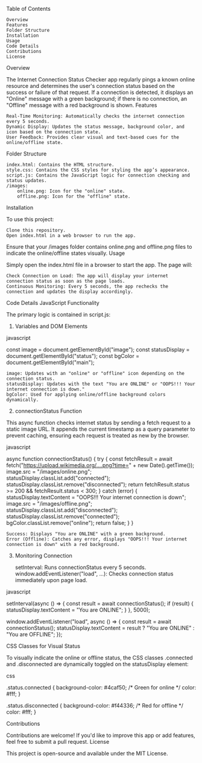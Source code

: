Table of Contents

    Overview
    Features
    Folder Structure
    Installation
    Usage
    Code Details
    Contributions
    License

Overview

The Internet Connection Status Checker app regularly pings a known online resource and determines the user's connection status based on the success or failure of that request. If a connection is detected, it displays an "Online" message with a green background; if there is no connection, an "Offline" message with a red background is shown.
Features

    Real-Time Monitoring: Automatically checks the internet connection every 5 seconds.
    Dynamic Display: Updates the status message, background color, and icon based on the connection state.
    User Feedback: Provides clear visual and text-based cues for the online/offline state.

Folder Structure

    index.html: Contains the HTML structure.
    style.css: Contains the CSS styles for styling the app’s appearance.
    script.js: Contains the JavaScript logic for connection checking and status updates.
    /images:
        online.png: Icon for the "online" state.
        offline.png: Icon for the "offline" state.

Installation

To use this project:

    Clone this repository.
    Open index.html in a web browser to run the app.

Ensure that your /images folder contains online.png and offline.png files to indicate the online/offline states visually.
Usage

Simply open the index.html file in a browser to start the app. The page will:

    Check Connection on Load: The app will display your internet connection status as soon as the page loads.
    Continuous Monitoring: Every 5 seconds, the app rechecks the connection and updates the display accordingly.

Code Details
JavaScript Functionality

The primary logic is contained in script.js:
1. Variables and DOM Elements

javascript

const image = document.getElementById("image");
const statusDisplay = document.getElementById("status");
const bgColor = document.getElementById("main");

    image: Updates with an "online" or "offline" icon depending on the connection status.
    statusDisplay: Updates with the text "You are ONLINE" or "OOPS!!! Your internet connection is down."
    bgColor: Used for applying online/offline background colors dynamically.

2. connectionStatus Function

This async function checks internet status by sending a fetch request to a static image URL. It appends the current timestamp as a query parameter to prevent caching, ensuring each request is treated as new by the browser.

javascript

async function connectionStatus() {
  try {
    const fetchResult = await fetch("https://upload.wikimedia.org/....png?time=" + new Date().getTime());
    image.src = "/images/online.png";
    statusDisplay.classList.add("connected");
    statusDisplay.classList.remove("disconnected");
    return fetchResult.status >= 200 && fetchResult.status < 300;
  } catch (error) {
    statusDisplay.textContent = "OOPS!!! Your internet connection is down";
    image.src = "/images/offline.png";
    statusDisplay.classList.add("disconnected");
    statusDisplay.classList.remove("connected");
    bgColor.classList.remove("online");
    return false;
  }
}

    Success: Displays "You are ONLINE" with a green background.
    Error (Offline): Catches any error, displays "OOPS!!! Your internet connection is down" with a red background.

3. Monitoring Connection

    setInterval: Runs connectionStatus every 5 seconds.
    window.addEventListener("load", ...): Checks connection status immediately upon page load.

javascript

setInterval(async () => {
  const result = await connectionStatus();
  if (result) {
    statusDisplay.textContent = "You are ONLINE";
  }
}, 5000);

window.addEventListener("load", async () => {
  const result = await connectionStatus();
  statusDisplay.textContent = result ? "You are ONLINE" : "You are OFFLINE";
});

CSS Classes for Visual Status

To visually indicate the online or offline status, the CSS classes .connected and .disconnected are dynamically toggled on the statusDisplay element:

css

.status.connected {
    background-color: #4caf50; /* Green for online */
    color: #fff;
}

.status.disconnected {
    background-color: #f44336; /* Red for offline */
    color: #fff;
}

Contributions

Contributions are welcome! If you'd like to improve this app or add features, feel free to submit a pull request.
License

This project is open-source and available under the MIT License.